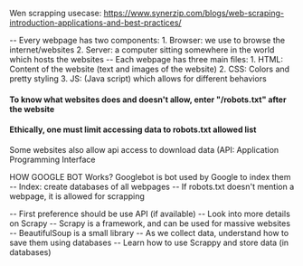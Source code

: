 Wen scrapping usecase: https://www.synerzip.com/blogs/web-scraping-introduction-applications-and-best-practices/

-- Every webpage has two components:
	1. Browser: we use to browse the internet/websites
	2. Server: a computer sitting somewhere in the world which hosts the websites
-- Each webpage has three main files:
	1. HTML: Content of the website (text and images of the website)
	2. CSS: Colors and pretty styling 
	3. JS: (Java script) which allows for different behaviors
	
#### To know what websites does and doesn't allow, enter "/robots.txt" after the website
#### Ethically, one must limit accessing data to robots.txt allowed list
Some websites also allow api access to download data (API: Application Programming Interface


HOW GOOGLE BOT Works?
Googlebot is bot used by Google to index them
-- Index: create databases of all webpages
-- If robots.txt doesn't mention a webpage, it is allowed for scrapping

-- First preference should be use API (if available)
-- Look into more details on Scrapy
	-- Scrapy is a framework, and can be used for massive websites
	-- BeautifulSoup is a small library
-- As we collect data, understand how to save them using databases
-- Learn how to use Scrappy and store data (in databases)
